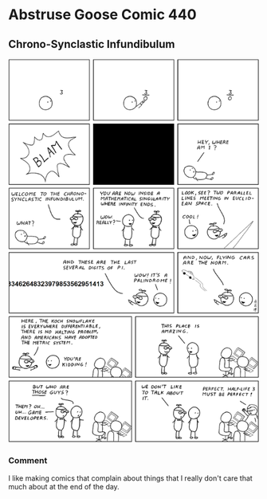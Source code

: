 # Abstruse Goose Comic 440
## Chrono-Synclastic Infundibulum

![image](comics/terminal_sequelitis.png)
### Comment
I like making comics that complain about things that I really don't care that much about at the end of the day.

